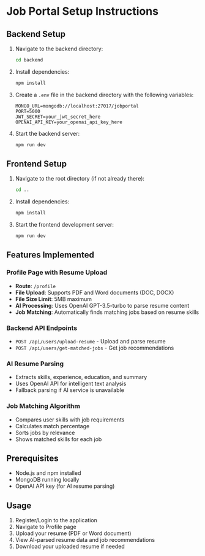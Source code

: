 # Job Portal Setup Instructions

## Backend Setup

1. Navigate to the backend directory:
   ```bash
   cd backend
   ```

2. Install dependencies:
   ```bash
   npm install
   ```

3. Create a `.env` file in the backend directory with the following variables:
   ```
   MONGO_URL=mongodb://localhost:27017/jobportal
   PORT=5000
   JWT_SECRET=your_jwt_secret_here
   OPENAI_API_KEY=your_openai_api_key_here
   ```

4. Start the backend server:
   ```bash
   npm run dev
   ```

## Frontend Setup

1. Navigate to the root directory (if not already there):
   ```bash
   cd ..
   ```

2. Install dependencies:
   ```bash
   npm install
   ```

3. Start the frontend development server:
   ```bash
   npm run dev
   ```

## Features Implemented

### Profile Page with Resume Upload
- **Route**: `/profile`
- **File Upload**: Supports PDF and Word documents (DOC, DOCX)
- **File Size Limit**: 5MB maximum
- **AI Processing**: Uses OpenAI GPT-3.5-turbo to parse resume content
- **Job Matching**: Automatically finds matching jobs based on resume skills

### Backend API Endpoints
- `POST /api/users/upload-resume` - Upload and parse resume
- `POST /api/users/get-matched-jobs` - Get job recommendations

### AI Resume Parsing
- Extracts skills, experience, education, and summary
- Uses OpenAI API for intelligent text analysis
- Fallback parsing if AI service is unavailable

### Job Matching Algorithm
- Compares user skills with job requirements
- Calculates match percentage
- Sorts jobs by relevance
- Shows matched skills for each job

## Prerequisites
- Node.js and npm installed
- MongoDB running locally
- OpenAI API key (for AI resume parsing)

## Usage
1. Register/Login to the application
2. Navigate to Profile page
3. Upload your resume (PDF or Word document)
4. View AI-parsed resume data and job recommendations
5. Download your uploaded resume if needed
